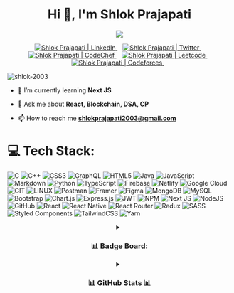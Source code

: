 <h1 align="center"> Hi 👋, I'm Shlok Prajapati </h1>

<p align="center">
<img src="https://readme-typing-svg.herokuapp.com?font=Poppins&weight=700&size=28&duration=3500&pause=1000&color=A177FE&width=350&center=true&width=480&lines=%3C+Full+Stack+Developer+%2F%3E;%3C+AI+Enthusiast+%2F%3E">
</p>

<p align="center">
    <a href="https://linkedin.com/in/shlok-2003s">
      <img src="https://img.shields.io/badge/LinkedIn-%230077B5.svg?logo=linkedin&logoColor=white" alt="Shlok Prajapati | LinkedIn">
    </a>&nbsp;&nbsp;
    <a href="https://twitter.com/shlok_03">
      <img src="https://img.shields.io/badge/Twitter-%231DA1F2.svg?logo=Twitter&logoColor=%2300599C" alt="Shlok Prajapati | Twitter">
    </a>&nbsp;&nbsp;
    <a href="https://www.codechef.com/users/shlok_03">
      <img src="https://img.shields.io/badge/CodeChef-%23F7931E.svg?logo=codechef&logoColor=%FFE5B4" alt="Shlok Prajapati | CodeChef">
    </a>&nbsp;&nbsp;
    <a href="https://leetcode.com/shlok_2003s/">
      <img src="https://img.shields.io/badge/Leetcode-%23323330.svg?logo=leetcode&logoColor=orange" alt="Shlok Prajapati | Leetcode">
    </a>&nbsp;&nbsp;
    <a href="https://codeforces.com/profile/shlok_prajapati">
      <img src="https://img.shields.io/badge/Codeforces-%23E34F26.svg?logo=codeforces&logoColor=%red" alt="Shlok Prajapati | Codeforces">
    </a>&nbsp;&nbsp;
</p>

<p align="left"> <img src="https://komarev.com/ghpvc/?username=shlok-2003&label=Profile%20views&color=0e75b6&style=flat" alt="shlok-2003" /> </p>

- 🌱 I’m currently learning **Next JS**

- 💬 Ask me about **React, Blockchain, DSA, CP**

- 📫 How to reach me **shlokprajapati2003@gmail.com**

# 💻 Tech Stack:
![C](https://img.shields.io/badge/c-%2300599C.svg?style=for-the-badge&logo=c&logoColor=white) ![C++](https://img.shields.io/badge/c++-%2300599C.svg?style=for-the-badge&logo=c%2B%2B&logoColor=white) ![CSS3](https://img.shields.io/badge/css3-%231572B6.svg?style=for-the-badge&logo=css3&logoColor=white) ![GraphQL](https://img.shields.io/badge/-GraphQL-E10098?style=for-the-badge&logo=graphql&logoColor=white) ![HTML5](https://img.shields.io/badge/html5-%23E34F26.svg?style=for-the-badge&logo=html5&logoColor=white) ![Java](https://img.shields.io/badge/java-%23ED8B00.svg?style=for-the-badge&logo=java&logoColor=white) ![JavaScript](https://img.shields.io/badge/javascript-%23323330.svg?style=for-the-badge&logo=javascript&logoColor=%23F7DF1E) ![Markdown](https://img.shields.io/badge/markdown-%23000000.svg?style=for-the-badge&logo=markdown&logoColor=white) ![Python](https://img.shields.io/badge/python-3670A0?style=for-the-badge&logo=python&logoColor=ffdd54) ![TypeScript](https://img.shields.io/badge/typescript-%23007ACC.svg?style=for-the-badge&logo=typescript&logoColor=white) ![Firebase](https://img.shields.io/badge/firebase-%23039BE5.svg?style=for-the-badge&logo=firebase) ![Netlify](https://img.shields.io/badge/netlify-%23000000.svg?style=for-the-badge&logo=netlify&logoColor=#00C7B7) ![Google Cloud](https://img.shields.io/badge/Google%20Cloud-%234285F4.svg?style=for-the-badge&logo=google-cloud&logoColor=white) ![GIT](https://img.shields.io/badge/Git-fc6d26?style=for-the-badge&logo=git&logoColor=white) ![LINUX](https://img.shields.io/badge/Linux-FCC624?style=for-the-badge&logo=linux&logoColor=black) ![Postman](https://img.shields.io/badge/Postman-FF6C37?style=for-the-badge&logo=postman&logoColor=white) ![Framer](https://img.shields.io/badge/Framer-black?style=for-the-badge&logo=framer&logoColor=blue) 	![Figma](https://img.shields.io/badge/figma-%23F24E1E.svg?style=for-the-badge&logo=figma&logoColor=white) ![MongoDB](https://img.shields.io/badge/MongoDB-%234ea94b.svg?style=for-the-badge&logo=mongodb&logoColor=white) ![MySQL](https://img.shields.io/badge/mysql-%2300f.svg?style=for-the-badge&logo=mysql&logoColor=white) ![Bootstrap](https://img.shields.io/badge/bootstrap-%23563D7C.svg?style=for-the-badge&logo=bootstrap&logoColor=white) ![Chart.js](https://img.shields.io/badge/chart.js-F5788D.svg?style=for-the-badge&logo=chart.js&logoColor=white) ![Express.js](https://img.shields.io/badge/express.js-%23404d59.svg?style=for-the-badge&logo=express&logoColor=%2361DAFB) ![JWT](https://img.shields.io/badge/JWT-black?style=for-the-badge&logo=JSON%20web%20tokens) ![NPM](https://img.shields.io/badge/NPM-%23ED8B00.svg?style=for-the-badge&logo=npm&logoColor=white) ![Next JS](https://img.shields.io/badge/Next-black?style=for-the-badge&logo=next.js&logoColor=white) ![NodeJS](https://img.shields.io/badge/node.js-6DA55F?style=for-the-badge&logo=node.js&logoColor=white) ![GitHub](https://img.shields.io/badge/GitHub-%23121011.svg?style=for-the-badge&logo=github&logoColor=white) ![React](https://img.shields.io/badge/react-%2320232a.svg?style=for-the-badge&logo=react&logoColor=%2361DAFB) ![React Native](https://img.shields.io/badge/react_native-%2320232a.svg?style=for-the-badge&logo=react&logoColor=%2361DAFB) ![React Router](https://img.shields.io/badge/React_Router-CA4245?style=for-the-badge&logo=react-router&logoColor=white) ![Redux](https://img.shields.io/badge/redux-%23593d88.svg?style=for-the-badge&logo=redux&logoColor=white) ![SASS](https://img.shields.io/badge/SASS-hotpink.svg?style=for-the-badge&logo=SASS&logoColor=white) ![Styled Components](https://img.shields.io/badge/styled--components-DB7093?style=for-the-badge&logo=styled-components&logoColor=white) ![TailwindCSS](https://img.shields.io/badge/tailwindcss-%2338B2AC.svg?style=for-the-badge&logo=tailwind-css&logoColor=white) ![Yarn](https://img.shields.io/badge/yarn-%232C8EBB.svg?style=for-the-badge&logo=yarn&logoColor=white)

<details align="center">
  <summary font-weight="bold"><h3 align="center"> 📊 Badge Board: </h3></summary>
  <br />
    
[![An image of @shlok_03's Holopin badges](https://holopin.me/shlok_03)](https://holopin.io/@shlok_03)

 <br>
</details>  
<details align="center">
  <summary font-weight="bold" ><h3>  📊 GitHub Stats 📊 </h3></summary>
  <br />  
    
![](https://github-readme-stats.vercel.app/api?username=shlok-2003&theme=jolly&hide_border=false&include_all_commits=true&count_private=true)<br/>
![](https://github-readme-streak-stats.herokuapp.com/?user=shlok-2003&theme=jolly&hide_border=false)<br/>
![](https://github-contributor-stats.vercel.app/api?username=shlok-2003&limit=5&theme=jolly&hide_border=false&combine_all_yearly_contributions=true)

 <br>
</details>
